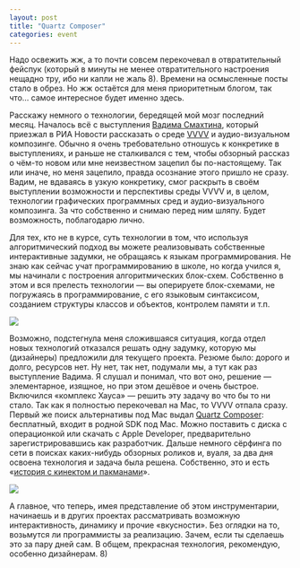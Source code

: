 ```yaml
---
layout: post
title: "Quartz Composer"
categories: event
---
```

Надо освежить жж, а то почти совсем перекочевал в отвратительный фейспук (который в минуты не менее отвратительного настроения нещадно тру, ибо ни капли не жаль 8). Времени на осмысленные посты стало в обрез. Но жж остаётся для меня приоритетным блогом, так что… самое интересное будет именно здесь.

Расскажу немного о технологии, бередящей мой мозг последний месяц. Началось всё с выступления [Вадима Смахтина](https://vadimsmakhtin.com/), который приезжал в РИА Новости рассказать о среде [VVVV](https://vvvv.org/) и аудио-визуальном композинге. Обычно я очень требовательно отношусь к конкретике в выступлениях, и раньше не сталкивался с тем, чтобы обзорный рассказ о чём-то новом или мне неизвестном зацепил бы по-настоящему. Так или иначе, но меня зацепило, правда осознание этого пришло не сразу. Вадим, не вдаваясь в узкую конкретику, смог раскрыть в своём выступлении возможности и перспективы среды VVVV и, в целом, технологии графических программных сред и аудио-визуального композинга. За что собственно и снимаю перед ним шляпу. Будет возможность, поблагодарю лично.

Для тех, кто не в курсе, суть технологии в том, что используя алгоритмический подход вы можете реализовывать собственные интерактивные задумки, не обращаясь к языкам программирования. Не знаю как сейчас учат программированию в школе, но когда учился я, мы начинали с построения алгоритмических блок-схем. Собственно в этом и вся прелесть технологии — вы оперируете блок-схемами, не погружаясь в программирование, с его языковым синтаксисом, созданием структуры классов и объектов, контролем памяти и т.п.

![](https://ic.pics.livejournal.com/quillcraft/13449910/300281/300281_original.jpg)

Возможно, подстегнула меня сложившаяся ситуация, когда отдел новых технологий отказался решать одну задумку, которую мы (дизайнеры) предложили для текущего проекта. Резюме было: дорого и долго, ресурсов нет. Ну нет, так нет, подумали мы, а тут как раз выступление Вадима. Я слушал и понимал, что вот оно, решение — элементарное, изящное, но при этом дешёвое и очень быстрое. Включился «комплекс Хауса» — решить эту задачу во что бы то ни стало. Так как я полностью перекочевал на Mac, то VVVV отпала сразу. Первый же поиск альтернативы под Mac выдал [Quartz Composer](https://developer.apple.com/technologies/mac/graphics-and-animation.html): бесплатный, входит в родной SDK под Mac. Можно поставить с диска с операционкой или скачать с Apple Developer, предварительно зарегистрировавшись как разработчик. Дальше немного сёрфинга по сети в поисках каких-нибудь обзорных роликов и, вуаля, за два дня освоена технология и задача была решена. Собственно, это и есть «[история с кинектом и пакманами](https://quillcraft.livejournal.com/224912.html)».

![](https://ic.pics.livejournal.com/quillcraft/13449910/300529/300529_original.jpg)

А главное, что теперь, имея представление об этом инструментарии, начинаешь и в других проектах рассматривать возможную интерактивность, динамику и прочие «вкусности». Без оглядки на то, возьмутся ли программисты за реализацию. Зачем, если ты сделаешь это за пару дней сам. В общем, прекрасная технология, рекомендую, особенно дизайнерам. 8)

